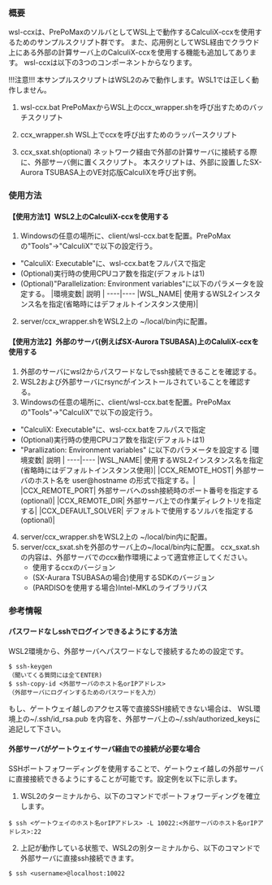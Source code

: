 ### 概要
wsl-ccxは、PrePoMaxのソルバとしてWSL上で動作するCalculiX-ccxを使用するためのサンプルスクリプト群です。
また、応用例としてWSL経由でクラウド上にある外部の計算サーバ上のCalculiX-ccxを使用する機能も追加してあります。
wsl-ccxは以下の3つのコンポーネントからなります。

!!!注意!!! 本サンプルスクリプトはWSL2のみで動作します。WSL1では正しく動作しません。

1) wsl-ccx.bat
   PrePoMaxからWSL上のccx_wrapper.shを呼び出すためのバッチスクリプト

2) ccx_wrapper.sh
   WSL上でccxを呼び出すためのラッパースクリプト

3) ccx_sxat.sh(optional)
   ネットワーク経由で外部の計算サーバに接続する際に、外部サーバ側に置くスクリプト。
   本スクリプトは、外部に設置したSX-Aurora TSUBASA上のVE対応版CalculiXを呼び出す例。

### 使用方法
#### 【使用方法1】WSL2上のCalculiX-ccxを使用する 
1. Windowsの任意の場所に、client/wsl-ccx.batを配置。PrePoMaxの"Tools"->"CalculiX"で以下の設定行う。
  - "CalculiX: Executable"に、wsl-ccx.batをフルパスで指定
  - (Optional)実行時の使用CPUコア数を指定(デフォルトは1)
  - (Optional)"Parallelization: Environment variables"に以下のパラメータを設定する。
      |環境変数| 説明 |
      ----|----
      |WSL_NAME| 使用するWSL2インスタンス名を指定(省略時にはデフォルトインスタンス使用)|

2. server/ccx_wrapper.shをWSL2上の ~/local/bin内に配置。

#### 【使用方法2】外部のサーバ(例えばSX-Aurora TSUBASA)上のCaluliX-ccxを使用する
1. 外部のサーバにwsl2からパスワードなしでssh接続できることを確認する。
2. WSL2および外部サーバにrsyncがインストールされていることを確認する。
3. Windowsの任意の場所に、client/wsl-ccx.batを配置。PrePoMaxの"Tools"->"CalculiX"で以下の設定行う。
  - "CalculiX: Executable"に、wsl-ccx.batをフルパスで指定
  - (Optional)実行時の使用CPUコア数を指定(デフォルトは1)
  - "Parallization: Environment variables" に以下のパラメータを設定する
      |環境変数| 説明 |
      ----|----
      |WSL_NAME| 使用するWSL2インスタンス名を指定(省略時にはデフォルトインスタンス使用)|
      |CCX_REMOTE_HOST| 外部サーバのホスト名を user@hostname の形式で指定する。|
      |CCX_REMOTE_PORT| 外部サーバへのssh接続時のポート番号を指定する(optional)|
      |CCX_REMOTE_DIR| 外部サーバ上での作業ディレクトリを指定する|
      |CCX_DEFAULT_SOLVER| デフォルトで使用するソルバを指定する(optional)|

4. server/ccx_wrapper.shをWSL2上の ~/local/bin内に配置。
5. server/ccx_sxat.shを外部のサーバ上の~/local/bin内に配置。
   ccx_sxat.shの内容は、外部サーバでのccx動作環境によって適宜修正してください。
   - 使用するccxのバージョン
   - (SX-Aurara TSUBASAの場合)使用するSDKのバージョン
   - (PARDISOを使用する場合)Intel-MKLのライブラリパス


### 参考情報
#### パスワードなしsshでログインできるようにする方法
WSL2環境から、外部サーバへパスワードなしで接続するための設定です。

```
$ ssh-keygen
（聞いてくる質問には全てENTER)
$ ssh-copy-id <外部サーバのホスト名orIPアドレス>
（外部サーバにログインするためのパスワードを入力）
```

もし、ゲートウェイ越しのアクセス等で直接SSH接続できない場合は、
WSL環境上の~/.ssh/id_rsa.pub を内容を、外部サーバ上の~/.ssh/authorized_keysに
追記して下さい。

#### 外部サーバがゲートウェイサーバ経由での接続が必要な場合
SSHポートフォワーディングを使用することで、ゲートウェイ越しの外部サーバに直接接続できるようにすることが可能です。設定例を以下に示します。

1) WSL2のターミナルから、以下のコマンドでポートフォワーディングを確立します。
```
$ ssh <ゲートウェイのホスト名orIPアドレス> -L 10022:<外部サーバのホスト名orIPアドレス>:22
```

2) 上記が動作している状態で、WSL2の別ターミナルから、以下のコマンドで外部サーバに直接ssh接続できます。

```
$ ssh <username>@localhost:10022
```
